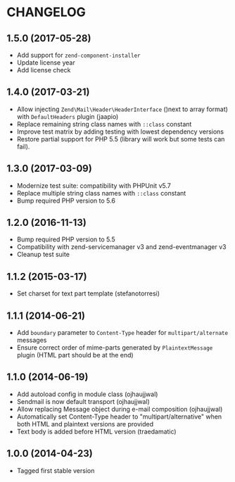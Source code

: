 CHANGELOG
=========

1.5.0 (2017-05-28)
------------------
* Add support for `zend-component-installer`
* Update license year
* Add license check

1.4.0 (2017-03-21)
------------------
* Allow injecting `Zend\Mail\Header\HeaderInterface` ()next to array format) with `DefaultHeaders` plugin (jaapio)  
* Replace remaining string class names with `::class` constant
* Improve test matrix by adding testing with lowest dependency versions
* Restore partial support for PHP 5.5 (library will work but some tests can fail). 

1.3.0 (2017-03-09)
------------------
* Modernize test suite: compatibility with PHPUnit v5.7
* Replace multiple string class names with `::class` constant
* Bump required PHP version to 5.6

1.2.0 (2016-11-13)
------------------
* Bump required PHP version to 5.5
* Compatibility with zend-servicemanager v3 and zend-eventmanager v3
* Cleanup test suite

1.1.2 (2015-03-17)
------------------
* Set charset for text part template (stefanotorresi)

1.1.1 (2014-06-21)
------------------
* Add `boundary` parameter to `Content-Type` header for `multipart/alternate` messages
* Ensure correct order of mime-parts generated by `PlaintextMessage` plugin (HTML part should be at the end)

1.1.0 (2014-06-19)
------------------
* Add autoload config in module class (ojhaujjwal)
* Sendmail is now default transport (ojhaujjwal)
* Allow replacing Message object during e-mail composition (ojhaujjwal)
* Automatically set Content-Type header to "multipart/alternative" when both HTML and plaintext versions
  are provided
* Text body is added before HTML version (traedamatic)

1.0.0 (2014-04-23)
------------------
* Tagged first stable version

